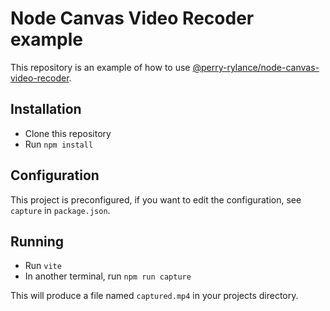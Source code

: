 # Node Canvas Video Recoder example
This repository is an example of how to use [@perry-rylance/node-canvas-video-recoder](https://www.npmjs.com/package/@perry-rylance/node-canvas-video-recorder).

## Installation
- Clone this repository
- Run `npm install`

## Configuration
This project is preconfigured, if you want to edit the configuration, see `capture` in `package.json`.

## Running
- Run `vite`
- In another terminal, run `npm run capture`

This will produce a file named `captured.mp4` in your projects directory.